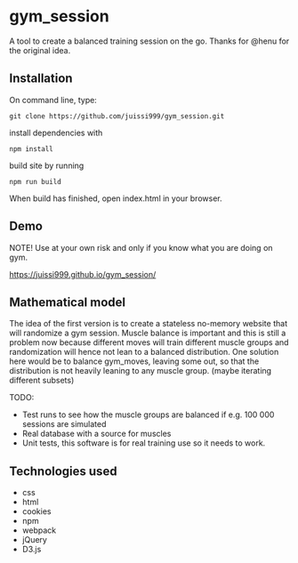 # gym_session
A tool to create a balanced training session on the go. Thanks for @henu for the original idea.

## Installation

On command line, type:

`git clone https://github.com/juissi999/gym_session.git`

install dependencies with

`npm install`

build site by running

`npm run build`

When build has finished, open index.html in your browser.


## Demo

NOTE! Use at your own risk and only if you know what you are doing on gym.

<https://juissi999.github.io/gym_session/>



## Mathematical model

The idea of the first version is to create a stateless no-memory website that will randomize a gym session. Muscle balance is important and this is still a problem now because different moves will train different muscle groups and randomization will hence not lean to a balanced distribution. One solution here would be to balance gym_moves, leaving some out, so that the distribution is not heavily leaning to any muscle group. (maybe iterating different subsets)

TODO:

* Test runs to see how the muscle groups are balanced if e.g. 100 000 sessions are simulated
* Real database with a source for muscles
* Unit tests, this software is for real training use so it needs to work.


## Technologies used

* css
* html
* cookies
* npm
* webpack
* jQuery
* D3.js